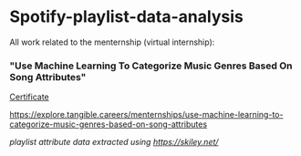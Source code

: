 # Spotify-playlist-data-analysis

All work related to the menternship (virtual internship):
### "Use Machine Learning To Categorize Music Genres Based On Song Attributes"

[Certificate](certificate.pdf)

https://explore.tangible.careers/menternships/use-machine-learning-to-categorize-music-genres-based-on-song-attributes

*playlist attribute data extracted using https://skiley.net/*
